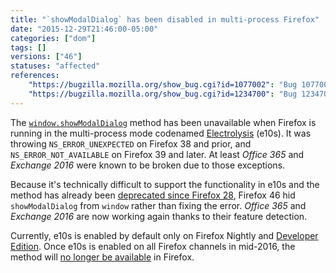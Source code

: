 ```yaml
---
title: "`showModalDialog` has been disabled in multi-process Firefox"
date: "2015-12-29T21:46:00-05:00"
categories: ["dom"]
tags: []
versions: ["46"]
statuses: "affected"
references:
    "https://bugzilla.mozilla.org/show_bug.cgi?id=1077002": "Bug 1077002 - window.showmodaldialog does not work with e10s"
    "https://bugzilla.mozilla.org/show_bug.cgi?id=1234700": "Bug 1234700 - Hide window.showModalDialog, at least when e10s is enabled"
---
```

The [`window.showModalDialog`](https://developer.mozilla.org/en-US/docs/Web/API/Window/showModalDialog) method has been unavailable when Firefox is running in the multi-process mode codenamed [Electrolysis](https://wiki.mozilla.org/Electrolysis) (e10s). It was throwing `NS_ERROR_UNEXPECTED` on Firefox 38 and prior, and `NS_ERROR_NOT_AVAILABLE` on Firefox 39 and later. At least *Office 365* and *Exchange 2016* were known to be broken due to those exceptions.

Because it's technically difficult to support the functionality in e10s and the method has already been [deprecated since Firefox 28](https://www.fxsitecompat.com/en-CA/docs/2013/showmodaldialog-has-been-deprecated/), Firefox 46 hid `showModalDialog` from `window` rather than fixing the error. *Office 365* and *Exchange 2016* are now working again thanks to their feature detection.

Currently, e10s is enabled by default only on Firefox Nightly and [Developer Edition](https://www.fxsitecompat.com/en-CA/docs/2015/multi-process-is-enabled-by-default-on-the-developer-edition/). Once e10s is enabled on all Firefox channels in mid-2016, the method will [no longer be available](https://www.fxsitecompat.com/en-CA/docs/2015/window-showmodaldialog-will-be-removed/) in Firefox.
